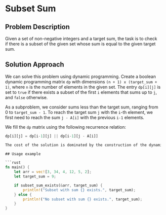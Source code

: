 # Subset Sum

## Problem Description

Given a set of non-negative integers and a target sum, the task is to check if there is a subset of the given set whose sum is equal to the given target sum.

## Solution Approach

We can solve this problem using dynamic programming. Create a boolean dynamic programming matrix `dp` with dimensions `(n + 1) x (target_sum + 1)`, where `n` is the number of elements in the given set. The entry `dp[i][j]` is set to `true` if there exists a subset of the first `i` elements that sums up to `j`, and `false` otherwise.

As a subproblem, we consider sums less than the target sum, ranging from 0 to `target_sum - 1`. To reach the target sum `j` with the `i`-th element, we first need to reach the sum `j - A[i]` with the previous `i-1` elements.

We fill the `dp` matrix using the following recurrence relation:
```rust
dp[i][j] = dp[i-1][j] || dp[i-1][j - A[i]]

The cost of the solution is dominated by the construction of the dynamic programming matrix, thus the time complexity of the algorithm is O(n*sum);

## Usage example

```rust
fn main() {
    let arr = vec![3, 34, 4, 12, 5, 2];
    let target_sum = 9;

    if subset_sum_exists(&arr, target_sum) {
        println!("Subset with sum {} exists.", target_sum);
    } else {
        println!("No subset with sum {} exists.", target_sum);
    }
}
